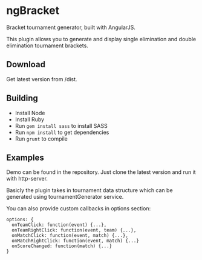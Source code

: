 ngBracket
=========
Bracket tournament generator, built with AngularJS.

This plugin allows you to generate and display single elimination and double elimination tournament brackets.

Download
--------
Get latest version from /dist.

Building
--------
* Install Node
* Install Ruby
* Run `gem install sass` to install SASS
* Run `npm install` to get dependencies
* Run `grunt` to compile
 
Examples
--------
Demo can be found in the repository. Just clone the latest version and run it with http-server.

Basicly the plugin takes in tournament data structure which can be generated using tournamentGenerator service.

You can also provide custom callbacks in options section:
```
options: {
  onTeamClick: function(event) {...},
  onTeamRightClick: function(event, team) {...},
  onMatchClick: function(event, match) {...},
  onMatchRightClick: function(event, match) {...}
  onScoreChanged: function(match) {...}
}
